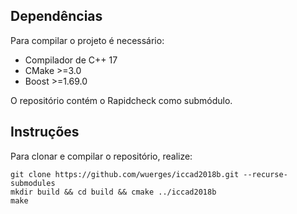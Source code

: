 ## Dependências

Para compilar o projeto é necessário:

- Compilador de C++ 17
- CMake >=3.0
- Boost >=1.69.0

O repositório contém o Rapidcheck como submódulo.


## Instruções

Para clonar e compilar o repositório, realize:

```
git clone https://github.com/wuerges/iccad2018b.git --recurse-submodules
mkdir build && cd build && cmake ../iccad2018b
make
```